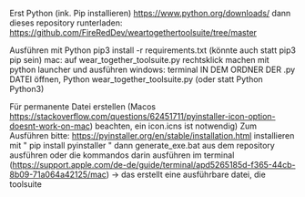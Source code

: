 Erst Python (ink. Pip installieren) https://www.python.org/downloads/ dann dieses repository runterladen: https://github.com/FireRedDev/weartogethertoolsuite/tree/master

Ausführen mit Python
pip3 install -r requirements.txt (könnte auch statt pip3 pip sein)
mac: auf wear_together_toolsuite.py rechtsklick machen mit python launcher und ausführen
windows: terminal IN DEM ORDNER DER .py DATEI öffnen, Python wear_together_toolsuite.py (oder statt Python Python3)
   
Für permanente Datei erstellen 
(Macos https://stackoverflow.com/questions/62451711/pyinstaller-icon-option-doesnt-work-on-mac) beachten, ein icon.icns ist notwendig)
Zum Ausführen bitte:  https://pyinstaller.org/en/stable/installation.html installieren mit " pip install pyinstaller " dann generate_exe.bat aus dem repository ausführen oder die kommandos darin ausführen im terminal (https://support.apple.com/de-de/guide/terminal/apd5265185d-f365-44cb-8b09-71a064a42125/mac) -> das erstellt eine ausführbare datei, die toolsuite
